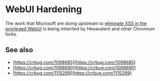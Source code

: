 # WebUI Hardening

The work that Microsoft are doing upstream to
[eliminate XSS in the privileged WebUI](https://microsoftedge.github.io/edgevr/posts/eliminating-xss-with-trusted-types/)
is being inherited by Hexavalent and other Chromium forks.

## See also

*   [https://crbug.com/1098685](https://crbug.com/1098685)
*   [https://crbug.com/1098690](https://crbug.com/1098690)
*   [https://crbug.com/1115289](https://crbug.com/1115289)
